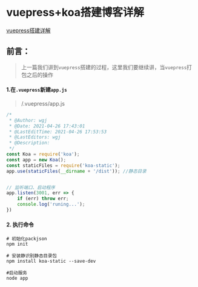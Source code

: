 # vuepress+koa搭建博客详解

[vuepress搭建详解](https://www.jianshu.com/p/3befc858888e)

## 前言：

> 上一篇我们讲到`vuepress`搭建的过程，这里我们要继续讲，当`vuepress`打包之后的操作

#### 1.在`.vuepress`新建`app.js`

> /.vuepress/app.js

```js
/*
 * @Author: wgj
 * @Date: 2021-04-26 17:43:01
 * @LastEditTime: 2021-04-26 17:53:53
 * @LastEditors: wgj
 * @Description: 
 */
const Koa = require('koa');
const app = new Koa();
const staticFiles = require('koa-static');
app.use(staticFiles(__dirname + '/dist')); //静态目录


// 监听端口、启动程序
app.listen(3001, err => {
    if (err) throw err;
    console.log('runing...');
})
```

#### 2. 执行命令

```
# 初始化packjson
npm init

# 安装静识别静态目录包
npm install koa-static --save-dev

#启动服务
node app
```

